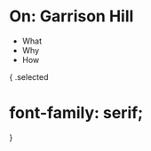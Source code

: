 <!DOCTYPE html>
<h1 class=selected>
  On: Garrison Hill
</h1>

<ul>
  <li>What</li>
  <li>Why</li>
  <li>How</li>
</ul>

{
  .selected
 <h1> font-family: serif; </h1> 
}
